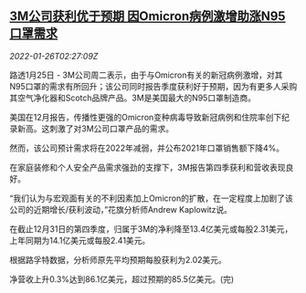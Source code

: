 <!--1643164262000-->
[3M公司获利优于预期 因Omicron病例激增助涨N95口罩需求](https://cn.reuters.com/article/3m-profit-0125-tues-idCNKBS2K006D)
------

<div><i>2022-01-26T02:27:09Z</i></div><p>路透1月25日 - 3M公司周二表示，由于与Omicron有关的新冠病例激增，对其N95口罩的需求有所回升；该公司同时报告季度获利好于预期，因为有更多人采购其空气净化器和Scotch品牌产品。3M是美国最大的N95口罩制造商。</p><p>美国在12月报告，传播性更强的Omicron变种病毒导致新冠病例和住院率创下纪录新高。这刺激了对3M公司口罩产品的需求。</p><p>然而，该公司预计需求将在2022年减弱，并公布2021年口罩销售额下降4%。</p><p>在家庭装修和个人安全产品需求强劲的支撑下，3M报告第四季获利和营收表现良好。</p><p>“我们认为与宏观面有关的不利因素加上Omicron的扩散，在一定程度上加剧了该公司的近期增长/获利波动，”花旗分析师Andrew Kaplowitz说。</p><p>在截止12月31日的第四季度，归属于3M的净利降至13.4亿美元或每股2.31美元，上年同期为14.1亿美元或每股2.41美元。</p><p>根据路孚特数据，分析师原先平均预期每股获利为2.02美元。</p><p>净营收上升0.3%达到86.1亿美元，超过预期的85.5亿美元。(完)</p>
